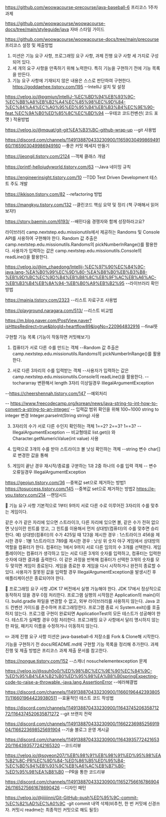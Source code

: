 https://github.com/woowacourse-precourse/java-baseball-6 프리코스 1주차 과제

https://github.com/woowacourse/woowacourse-docs/tree/main/styleguide/java 자바 스타일 가이드

https://github.com/woowacourse/woowacourse-docs/tree/main/precourse 프리코스 설정 및 제출방법

1. 미션은 기능 요구 사항, 프로그래밍 요구 사항, 과제 진행 요구 사항 세 가지로 구성되어 있다.
2. 세 개의 요구 사항을 만족하기 위해 노력한다. 특히 기능을 구현하기 전에 기능 목록을 만든다.
3. 기능 요구 사항에 기재되지 않은 내용은 스스로 판단하여 구현한다.
   https://goddaehee.tistory.com/195
   --IntelliJ 설치 및 설정

https://velog.io/@pgmjun/IntelliJ-%EC%BD%94%EB%93%9C-%EC%BB%A8%EB%B2%A4%EC%85%98%EC%9D%84-%EC%84%A4%EC%A0%95%ED%95%B4%EB%B3%B4%EC%9E%90-feat.%EC%9A%B0%ED%85%8C%EC%BD%94
--우테코 코드컨벤션( 코드 포맷 ) 적용방법

https://velog.io/@mquat/git-git%EA%B3%BC-github-wrap-up
--git 사용법

https://discord.com/channels/1149138870433230900/1165903049986949160/1165903049986949160
--좋은 커밋 메세지 만들기

https://jjeongil.tistory.com/2124
--객체 클래스 개념

https://printf-hellojudyworld.tistory.com/63
--Java 네이밍 규칙

https://engineerinsight.tistory.com/10
--TDD Test Driven Development 테스트 주도 개발

https://ikkison.tistory.com/82
--refactoring 방법

https://mangkyu.tistory.com/132
--클린코드 핵심 요약 및 정리 (책 구매해서 읽어보자!)

https://story.baemin.com/6193/
--배민다움 경쟁자와 함께 성장하라고요?

라이브러리 camp.nextstep.edu.missionutils에서 제공하는 Randoms 및 Console API를 사용하여 구현해야 한다. Random 값 추출은
camp.nextstep.edu.missionutils.Randoms의 pickNumberInRange()를 활용한다. 사용자가 입력하는 값은 camp.nextstep.edu.missionutils.Console의
readLine()을 활용한다.

https://velog.io/@im_chaedong/Intellij-%EC%97%90%EC%84%9C-java.lang-%EA%B0%99%EC%9D%80-%EA%B8%B0%EB%B3%B8-%EB%9D%BC%EC%9D%B4%EB%B8%8C%EB%9F%AC%EB%A6%AC-%EB%B3%B4%EB%8A%94-%EB%B0%A9%EB%B2%95
--라이브러리 확인방법

https://mainia.tistory.com/2323
--리스트 자료구조 사용법

https://playground.naragara.com/513/
--리스트 비교법

https://m.blog.naver.com/PostView.naver?isHttpsRedirect=true&blogId=heartflow89&logNo=220964832916
--final뜻

구현할 기능 목록 (기능이 작동하면 커밋해보기)

1. 컴퓨터가 서로 다른 수를 만드는 객체 --Random 값 추출은 camp.nextstep.edu.missionutils.Randoms의 pickNumberInRange()를 활용한다.

2. 서로 다른 3자리의 수를 입력받는 객체
   --사용자가 입력하는 값은 camp.nextstep.edu.missionutils.Console의 readLine()을 활용한다.
   --tochararray 변환해서 length 3자리 이상일경우 IllegalArgumentException

--https://cheershennah.tistory.com/147 --예외처리

-- https://www.freecodecamp.org/korean/news/java-string-to-int-how-to-convert-a-string-to-an-integer/ -- 입력값 범위 확인을 위해
100~1000 string to integer 변경 Integer.parseInt(String string) 사용

3. 3자리의 수가 서로 다른 수인지 확인하는 객체 1==2? 2==3? 1==3?
   -- IllegalArgumentException
   -- 비교형태로 list.get(i) 와 Character.getNumericValue(int value) 사용

4. 입력으로 3개의 수를 받아 스트라이크 볼 낫싱 확인하는 객체
   --string 변수 char[] 로 변경한 값을 통해

5. 게임이 끝난 경우 재시작/종료를 구분하는 1과 2중 하나의 수를 입력 객체
   -- 변수 오류일경우 IllegalArgumentException

https://geojun.tistory.com/36
--중복값 set으로 제거하는 방법1
https://tosuccess.tistory.com/145
--중복값 set으로 제거하는 방법2
https://e-you.tistory.com/214
--랜덤시드

🚀 기능 요구 사항
기본적으로 1부터 9까지 서로 다른 수로 이루어진 3자리의 수를 맞추는 게임이다.

같은 수가 같은 자리에 있으면 스트라이크, 다른 자리에 있으면 볼, 같은 수가 전혀 없으면 낫싱이란 힌트를 얻고, 그 힌트를 이용해서 먼저 상대방(컴퓨터)의 수를 맞추면 승리한다. 예) 상대방(컴퓨터)의 수가
425일 때 123을 제시한 경우 : 1스트라이크 456을 제시한 경우 : 1볼 1스트라이크 789를 제시한 경우 : 낫싱 위 숫자 야구 게임에서 상대방의 역할을 컴퓨터가 한다. 컴퓨터는 1에서 9까지 서로 다른
임의의 수 3개를 선택한다. 게임 플레이어는 컴퓨터가 생각하고 있는 서로 다른 3개의 숫자를 입력하고, 컴퓨터는 입력한 숫자에 대한 결과를 출력한다. 이 같은 과정을 반복해 컴퓨터가 선택한 3개의 숫자를 모두 맞히면
게임이 종료된다. 게임을 종료한 후 게임을 다시 시작하거나 완전히 종료할 수 있다. 사용자가 잘못된 값을 입력할 경우 IllegalArgumentException을 발생시킨 후 애플리케이션은 종료되어야 한다.

🎯 프로그래밍 요구 사항
JDK 17 버전에서 실행 가능해야 한다. JDK 17에서 정상적으로 동작하지 않을 경우 0점 처리한다. 프로그램 실행의 시작점은 Application의 main()이다.
build.gradle 파일을 변경할 수 없고, 외부 라이브러리를 사용하지 않는다. Java 코드 컨벤션 가이드를 준수하며 프로그래밍한다. 프로그램 종료 시 System.exit()를 호출하지 않는다.
프로그램 구현이 완료되면 ApplicationTest의 모든 테스트가 성공해야 한다. 테스트가 실패할 경우 0점 처리한다. 프로그래밍 요구 사항에서 달리 명시하지 않는 한 파일, 패키지 이름을 수정하거나 이동하지
않는다.

✏️ 과제 진행 요구 사항
미션은 java-baseball-6 저장소를 Fork & Clone해 시작한다.
기능을 구현하기 전 docs/README.md에 구현할 기능 목록을 정리해 추가한다.
과제 진행 및 제출 방법은 프리코스 과제 제출 문서를 참고한다.

https://nongue.tistory.com/152
--스캐너 nosuchelementexception 문제

https://velog.io/@ssuh0o0/%ED%98%BC%EC%9E%90%EC%84%9C-%ED%95%B4%EA%B2%B0%ED%95%98%EA%B8%B0springExpecting-code-to-raise-a-throwable.-java.lang.AssertionError
--에러해결법

https://discord.com/channels/1149138870433230900/1166019644239380511/1166019644239380511
--효율적인 테스트 코드 작성법

https://discord.com/channels/1149138870433230900/1164374520635871272/1164374520635871272
--git 브랜치 전략

https://discord.com/channels/1149138870433230900/1166223698525691904/1166223698525691904
--기술 블로그 운영 게시글

https://discord.com/channels/1149138870433230900/1164393577242165320/1164393577242165320
--코드리뷰

https://velog.io/@soyeon207/%EB%98%91%EB%98%91%ED%95%98%EA%B2%8C-PR%EC%9D%84-%ED%86%B5%ED%95%B4-%EC%BD%94%EB%93%9C%EB%A6%AC%EB%B7%B0-%ED%95%98%EA%B8%B0
--PR을 통한 코드리뷰

https://discord.com/channels/1149138870433230900/1165275661678690426/1165275661678690426
--디자인 패턴

https://velog.io/@jiiiiinni/Git-GitHub-push%ED%95%9C-commit-%EC%82%AD%EC%A0%9C
-git commit 내역 삭제(비추천, 한 번 커밋에 신경쓰자. 커밋시 readme는 최종적인 커밋으로 해도 될듯)